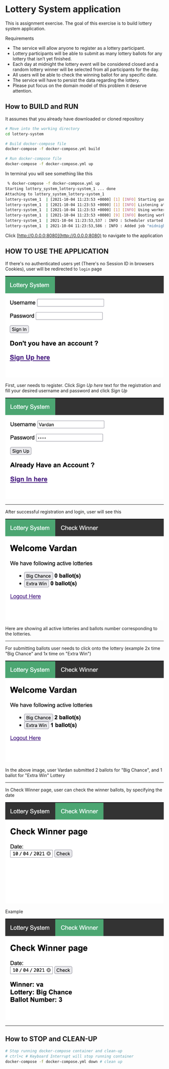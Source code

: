 # Lottery System application
This is assignment exercise.
The goal of this exercise is to build lottery system application.

Requirements

- The service will allow anyone to register as a lottery participant.
- Lottery participants will be able to submit as many lottery ballots for any lottery that isn’t yet finished.
- Each day at midnight the lottery event will be considered closed and a random lottery winner will be selected from all participants for the day.
- All users will be able to check the winning ballot for any specific date.
- The service will have to persist the data regarding the lottery.
- Please put focus on the domain model of this problem it deserve attention.

## How to BUILD and RUN
It assumes that you already have downloaded or cloned repository

```bash
# Move into the working directory
cd lottery-system
```
```bash
# Build docker-compose file
docker-compose -f docker-compose.yml build
```

```bash
# Run docker-compose file
docker-compose -f docker-compose.yml up
```
In terminal you will see something like this

```bash
 % docker-compose -f docker-compose.yml up
Starting lottery_system_lottery-system_1 ... done
Attaching to lottery_system_lottery-system_1
lottery-system_1  | [2021-10-04 11:23:53 +0000] [1] [INFO] Starting gunicorn 20.1.0
lottery-system_1  | [2021-10-04 11:23:53 +0000] [1] [INFO] Listening at: http://0.0.0.0:8080 (1)
lottery-system_1  | [2021-10-04 11:23:53 +0000] [1] [INFO] Using worker: gthread
lottery-system_1  | [2021-10-04 11:23:53 +0000] [9] [INFO] Booting worker with pid: 9
lottery-system_1  | 2021-10-04 11:23:53,537 : INFO : Scheduler started
lottery-system_1  | 2021-10-04 11:23:53,586 : INFO : Added job "midnight_award" to job store "default"
```
Click [http://0.0.0.0:8080](http://0.0.0.0:8080) to navigate to the application

## HOW TO USE THE APPLICATION

If there's no authenticated users yet (There's no Session ID in browsers Cookies), user will be redirected to `login` page

![image](./lottery_system/docs/images/Lottery-System-screenshot.png)

First, user needs to register. Click _Sign Up here_ text for the registration and fill your desired username and password and click *Sign Up*

![image](./lottery_system/docs/images/Lottery-System-Sign-Up.png)

---

After successful registration and login, user will see this

![image](./lottery_system/docs/images/Lottery-System-main-page.png)

Here are showing all active lotteries and ballots number corresponding to the lotteries.

---

For submitting ballots user needs to click onto the lottery (example 2x time "Big Chance" and 1x time on "Extra Win")

![image](./lottery_system/docs/images/Lottery-System-Submit.png)
 
In the above image, user Vardan submitted 2 ballots for "Big Chance", and 1 ballot for "Extra Win" Lottery

---

In Check Winner page, user can check the winner ballots, by specifying the date

![image](./lottery_system/docs/images/Lottery-System-Check-Winner.png)

Example

![image](./lottery_system/docs/images/Lottery-System-Check-Winner-2.png)

---

## How to STOP and CLEAN-UP

```bash
# Stop running docker-compose container and clean-up
# ctrl+c # Keyboard Interrupt will stop running container
docker-compose -f docker-compose.yml down # clean up
```
